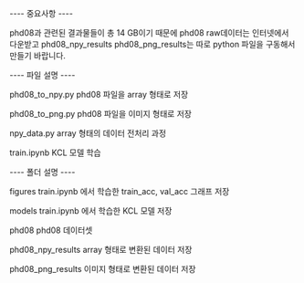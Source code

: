 
---- 중요사항 ----

phd08과 관련된 결과물들이 총 14 GB이기 때문에 phd08 raw데이터는 인터넷에서 다운받고 phd08_npy_results phd08_png_results는 따로 python 파일을 구동해서 만들기 바랍니다.

---- 파일 설명 ----

phd08_to_npy.py
phd08 파일을 array 형태로 저장

phd08_to_png.py
phd08 파일을 이미지 형태로 저장

npy_data.py
array 형태의 데이터 전처리 과정

train.ipynb
KCL 모델 학습

---- 폴더 설명 ----

figures
train.ipynb 에서 학습한 train_acc, val_acc 그래프 저장

models
train.ipynb 에서 학습한 KCL 모델 저장

phd08
phd08 데이터셋

phd08_npy_results
array 형태로 변환된 데이터 저장

phd08_png_results
이미지 형태로 변환된 데이터 저장
